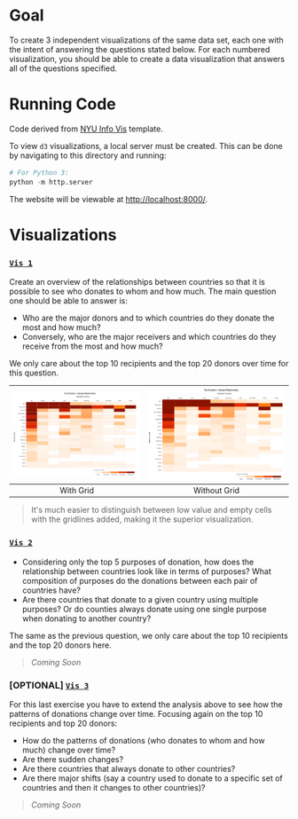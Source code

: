 # Goal
To create 3 independent visualizations of the same data set, each one with the intent of answering the questions stated below. For each numbered visualization, you should be able to create a data visualization that answers all of the questions specified.

# Running Code
Code derived from [NYU Info Vis](https://github.com/nyuvis/info-vis-project-template) template.

To view `d3` visualizations, a local server must be created. This can be done by navigating to this directory and running:
```python
# For Python 3:
python -m http.server
```
The website will be viewable at [http://localhost:8000/](http://localhost:8000/).

# Visualizations
### [`Vis 1`](https://github.com/mkarroqe/Info-Vis/blob/master/Mini-Projects/03-Networks/visualizations/vis1.js) 

Create an overview of the relationships between countries so that it is possible to see who donates to whom and how much. The main question one should be able to answer is:
<ul>
  <li>Who are the major donors and to which countries do they donate the most and how much?</li>
  <li>Conversely, who are the major receivers and which countries do they receive from the most and how much?</li>
</ul>

We only care about the top 10 recipients and the top 20 donors over time for this question.

| ![](demo/vis1-grid.png) | ![](demo/vis1-no-grid.png) |
| :-: | :-: |
| With Grid | Without Grid |

> It's much easier to distinguish between low value and empty cells with the gridlines added, making it the superior visualization.

### [`Vis 2`](https://github.com/mkarroqe/Info-Vis/blob/master/Mini-Projects/03-Networks/visualizations/vis2.js)
<ul>
  <li>Considering only the top 5 purposes of donation, how does the relationship between countries look like in terms of purposes? What composition of  purposes do the donations between each pair of countries have?</li>
  <li>Are there countries that donate to a given country using multiple purposes? Or do counties always donate using one single purpose when donating to another country?</li>
</ul>

The same as the previous question, we only care about the top 10 recipients and the top 20 donors here.

> *Coming Soon*

### [OPTIONAL] [`Vis 3`](https://github.com/mkarroqe/Info-Vis/blob/master/Mini-Projects/03-Networks/visualizations/vis3.js)
For this last exercise you have to extend the analysis above to see how the patterns of donations change over time. Focusing again on the top 10 recipients and top 20 donors:   

<ul>
  <li>How do the patterns of donations (who donates to whom and how much) change over time? </li>
  <li>Are there sudden changes?</li> 
  <li>Are there countries that always donate to other countries?</li>
  <li>Are there major shifts (say a country used to donate to a specific set of countries and then it changes to other countries)?</li>
</ul> 

> *Coming Soon*
